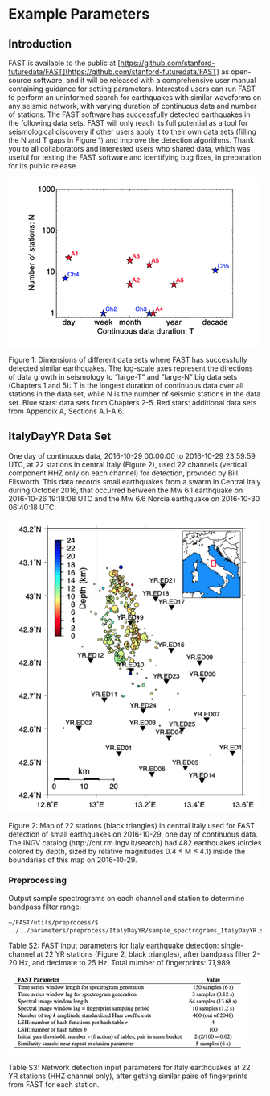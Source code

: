 # **Example Parameters**

## Introduction  

FAST is available to the public at [https://github.com/stanford-futuredata/FAST](https://github.com/stanford-futuredata/FAST) as open-source software, and it will be released with a comprehensive user manual containing guidance for setting parameters. Interested users can run FAST to perform an uninformed search for earthquakes with similar waveforms on any seismic network, with varying duration of continuous data and number of stations. The FAST software has successfully detected earthquakes in the following data sets. FAST will only reach its full potential as a tool for seismological discovery if other users apply it to their own data sets (filling the N and T gaps in Figure 1) and improve the detection algorithms. Thank you to all collaborators and interested users who shared data, which was useful for testing the FAST software and identifying bug fixes, in preparation for its public release.  

![ex_param_1](img/ex_param_1.png)  

<figcaption>Figure 1: Dimensions of different data sets where FAST has successfully detected similar earthquakes. The log-scale axes represent the directions of data growth in seismology to ”large-T” and ”large-N” big data sets (Chapters 1 and 5): T is the longest duration of continuous data over all stations in the data set, while N is the number of seismic stations in the data set. Blue stars: data sets from Chapters 2-5. Red stars: additional data sets from Appendix A, Sections A.1-A.6.</figcaption>  

## ItalyDayYR Data Set  

One day of continuous data, 2016-10-29 00:00:00 to 2016-10-29 23:59:59 UTC, at 22 stations in central Italy (Figure 2), used 22 channels (vertical component HHZ only on each channel) for detection, provided by Bill Ellsworth. This data records small earthquakes from a swarm in Central Italy during October 2016, that occurred between the Mw 6.1 earthquake on 2016-10-26 19:18:08 UTC and the Mw 6.6 Norcia earthquake on 2016-10-30 06:40:18 UTC.  

![ex_param_2](img/ex_param_2.png)  

<figcaption>Figure 2: Map of 22 stations (black triangles) in central Italy used for FAST detection of small earthquakes on 2016-10-29, one day of continuous data. The INGV catalog (http://cnt.rm.ingv.it/search) had 482 earthquakes (circles colored by depth, sized by relative magnitudes 0.4 ≤ M ≤ 4.1) inside the boundaries of this map on 2016-10-29.</figcaption>  

### Preprocessing  

Output sample spectrograms on each channel and station to determine bandpass filter range:  

```
~/FAST/utils/preprocess/$ ../../parameters/preprocess/ItalyDayYR/sample_spectrograms_ItalyDayYR.sh
```  

Table S2: FAST input parameters for Italy earthquake detection: single-channel at 22 YR stations (Figure 2, black triangles), after bandpass filter 2-20 Hz, and decimate to 25 Hz. Total number of fingerprints: 71,989.  

<!-- | FAST Parameter      | Value                          |
| ----------- | ------------------------------------ |
| Time series window length for spectrogram generation       |     150 samples (6 s)  |
| Time series window lag for spectrogram generation       |  3 samples (0.12 s) |
| Spectral image window length      |  64 samples (13.68 s) |
| Spectral image window lag = fingerprint sampling period    |      10 samples (1.2 s) |
| Number of top k amplitude standardized Haar coefficients       |  400 (out of 2048) |
| LSH: number of hash functions per hash table r       |  4 |
| LSH: number of hash tables b       |  100 |
| Initial pair threshold: number v (fraction) of tables, pair in same bucket       |  2 (2/100 = 0.02) |
| Similarity search: near-repeat exclusion parameter       |  5 samples (6 s) | -->

![data_table_1](img/data_table_1.png)  

Table S3: Network detection input parameters for Italy earthquakes at 22 YR stations (HHZ channel only), after getting similar pairs of fingerprints from FAST for each station.  

